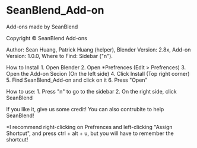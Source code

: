 # SeanBlend_Add-on
Add-ons made by SeanBlend

Copyright © SeanBlend Add-ons

Author: Sean Huang, Patrick Huang (helper),
Blender Version: 2.8x,
Add-on Version: 1.0.0,
Where to Find: Sidebar ("n").

How to Install
    1. Open Blender
    2. Open *Prefrences (Edit > Prefrences)
    3. Open the Add-on Secion (On the left side)
    4. Click Install (Top right corner)
    5. Find SeanBlend_Add-on and click on it
    6. Press "Open"

How to use:
    1. Press "n" to go to the sidebar
    2. On the right side, click SeanBlend

If you like it, give us some credit!
You can also contrubite to help SeanBlend!

*I recommend right-clicking on Prefrences and left-clicking "Assign Shortcut", and press ctrl + alt + u, but you will have to remember the shortcut!